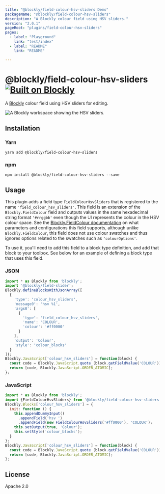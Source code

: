 ```yaml
---
title: "@blockly/field-colour-hsv-sliders Demo"
packageName: "@blockly/field-colour-hsv-sliders"
description: "A Blockly colour field using HSV sliders."
version: "2.0.1"
pageRoot: "plugins/field-colour-hsv-sliders"
pages:
  - label: "Playground"
    link: "test/index"
  - label: "README"
    link: "README"

---
```

# @blockly/field-colour-hsv-sliders [![Built on Blockly](https://tinyurl.com/built-on-blockly)](https://github.com/google/blockly)

A [Blockly](https://www.npmjs.com/package/blockly) colour field using HSV sliders for editing.

![A Blockly workspace showing the HSV sliders.](readme-media/hsv_sliders_screenshot.png)

## Installation

### Yarn
```
yarn add @blockly/field-colour-hsv-sliders
```

### npm
```
npm install @blockly/field-colour-hsv-sliders --save
```

## Usage
This plugin adds a field type `FieldColourHsvSliders` that is registered to the name `'field_colour_hsv_sliders'`. This field is an extension of the `Blockly.FieldColour` field and outputs values in the same hexadecimal string format `'#rrggbb'` even though the UI represents the colour in the HSV colour space. See the [Blockly.FieldColour documentation](https://developers.google.com/blockly/guides/create-custom-blocks/fields/built-in-fields/colour#creation) on what parameters and configurations this field supports, although unlike `Blockly.FieldColour`, this field does not use colour swatches and thus ignores options related to the swatches such as `'colourOptions'`.

To use it, you'll need to add this field to a block type definition, and add that block to your toolbox. See below for an example of defining a block type that uses this field.

### JSON

```js
import * as Blockly from 'blockly';
import '@blockly/field-slider';
Blockly.defineBlocksWithJsonArray([
  {
    'type': 'colour_hsv_sliders',
    'message0': 'hsv %1',
    'args0': [
      {
        'type': 'field_colour_hsv_sliders',
        'name': 'COLOUR',
        'colour': '#ff0000'
      }
    ],
    'output': 'Colour',
    'style': 'colour_blocks'
  }
]);
Blockly.JavaScript['colour_hsv_sliders'] = function(block) {
  const code = Blockly.JavaScript.quote_(block.getFieldValue('COLOUR'));
  return [code, Blockly.JavaScript.ORDER_ATOMIC];
};
```

### JavaScript

```js
import * as Blockly from 'blockly';
import {FieldColourHsvSliders} from '@blockly/field-colour-hsv-sliders';
Blockly.Blocks['colour_hsv_sliders'] = {
  init: function () {
    this.appendDummyInput()
      .appendField('hsv ')
      .appendField(new FieldColourHsvSliders('#ff0000'), 'COLOUR');
    this.setOutput(true, 'Colour');
    this.setStyle('colour_blocks');
  }
};
Blockly.JavaScript['colour_hsv_sliders'] = function(block) {
  const code = Blockly.JavaScript.quote_(block.getFieldValue('COLOUR'));
  return [code, Blockly.JavaScript.ORDER_ATOMIC];
};
```

## License

Apache 2.0
